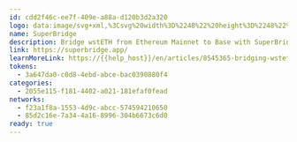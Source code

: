 ```yaml
---
id: cdd2f46c-ee7f-409e-a88a-d120b3d2a320
logo: data:image/svg+xml,%3Csvg%20width%3D%2248%22%20height%3D%2248%22%20viewBox%3D%220%200%2048%2048%22%20fill%3D%22none%22%20xmlns%3D%22http%3A%2F%2Fwww.w3.org%2F2000%2Fsvg%22%3E%0A%3Cg%20clip-path%3D%22url(%23clip0_14592_3220)%22%3E%0A%3Cpath%20d%3D%22M24%200C37.254%200%2048%2010.746%2048%2024C48%2037.254%2037.254%2048%2024%2048C10.746%2048%200%2037.254%200%2024C0%2010.746%2010.746%200%2024%200Z%22%20fill%3D%22%23C1ACEF%22%2F%3E%0A%3Cg%20clip-path%3D%22url(%23clip1_14592_3220)%22%3E%0A%3Cpath%20d%3D%22M19.5%2014.5C21.0063%2016.6087%2020.3383%2018.2827%2019.4183%2019.2654L21%2018H24C23.8333%2018%2023.8%2017.2999%2025%2014.5C26.2%2011.7%2029.5%2012.6666%2031%2013.4999L38.5%2022.4999C37%2025.6666%2033.2%2032.0999%2030%2032.4999C26.8%2032.8999%2025.3333%2030.9999%2025%2029.9999L23%2028.9999L21.5%2032.4999H15.5C14%2031.1666%2010.5%2027.9999%208.50003%2025.9999C6.50003%2023.9999%206.6667%2022.4999%207.00003%2021.9999L11%2015.5C13%2014%2017.5%2011.7%2019.5%2014.5Z%22%20fill%3D%22white%22%2F%3E%0A%3Cpath%20d%3D%22M14.06%2033.67L7.66%2026.43C6.92%2025.59%206%2024.11%206%2022.49C6%2020.87%206.93%2019.39%207.66%2018.55L11.27%2014.47C12.65%2012.92%2014.23%2012%2015.97%2012C17.35%2012%2018.53%2012.49%2019.42%2013.3C20.43%2014.23%2021.06%2015.55%2021.14%2016.98H23.27C23.35%2014.36%2025.39%2012%2028.46%2012C30.2%2012%2031.78%2012.92%2033.16%2014.47L39.83%2022.03C40.68%2022.99%2041.62%2024.34%2041.62%2025.95C41.62%2027.44%2040.66%2028.8%2039.96%2029.59L36.35%2033.67C34.97%2035.22%2033.39%2036.14%2031.65%2036.14C30.02%2036.14%2027.82%2035.21%2026.91%2032.76C25.88%2032.46%2025.14%2031.99%2024.35%2031.07C24.27%2033.84%2022.23%2036.15%2019.16%2036.15C17.26%2036.15%2015.49%2035.3%2014.07%2033.68H14.06V33.67ZM8.84%2025.38L12.45%2029.46C13.57%2030.72%2014.74%2031.39%2015.96%2031.39C18.17%2031.39%2019.57%2029.71%2019.57%2027.88C19.57%2026.73%2018.86%2026.19%2017.97%2025.57C17.76%2025.43%2017.61%2025.17%2017.61%2024.91C17.61%2024.48%2017.96%2024.12%2018.38%2024.12C18.55%2024.12%2018.74%2024.18%2018.97%2024.33C19.65%2024.74%2020.54%2025.64%2020.88%2026.42H23.54C23.89%2025.65%2024.77%2024.74%2025.45%2024.33C25.67%2024.19%2025.86%2024.12%2026.04%2024.12C26.47%2024.12%2026.81%2024.48%2026.81%2024.91C26.81%2025.18%2026.65%2025.43%2026.45%2025.57C25.56%2026.19%2024.85%2026.72%2024.85%2027.88C24.85%2029.71%2026.24%2031.39%2028.46%2031.39C29.68%2031.39%2030.85%2030.73%2031.97%2029.46L35.58%2025.38C36.17%2024.72%2036.84%2023.58%2036.84%2022.49C36.84%2021.4%2036.16%2020.26%2035.58%2019.6L31.97%2015.52C30.85%2014.26%2029.68%2013.59%2028.46%2013.59C26.25%2013.59%2024.85%2015.27%2024.85%2017.1C24.85%2018.25%2025.56%2018.79%2026.45%2019.41C26.66%2019.55%2026.81%2019.81%2026.81%2020.07C26.81%2020.5%2026.46%2020.86%2026.04%2020.86C25.87%2020.86%2025.68%2020.8%2025.45%2020.65C24.77%2020.24%2023.88%2019.34%2023.54%2018.56H20.88C20.53%2019.33%2019.65%2020.24%2018.97%2020.65C18.75%2020.79%2018.56%2020.86%2018.38%2020.86C17.95%2020.86%2017.61%2020.5%2017.61%2020.07C17.61%2019.8%2017.77%2019.55%2017.97%2019.41C18.86%2018.79%2019.57%2018.26%2019.57%2017.1C19.57%2015.27%2018.18%2013.59%2015.96%2013.59C14.74%2013.59%2013.57%2014.25%2012.45%2015.52L8.84%2019.6C8.25%2020.26%207.58%2021.4%207.58%2022.49C7.58%2023.58%208.26%2024.72%208.84%2025.38ZM11.86%2018L13.52%2016.15C13.87%2015.77%2014.39%2015.71%2014.72%2016.02C15.07%2016.3%2015%2016.83%2014.72%2017.16L13.06%2019.04C12.73%2019.4%2012.19%2019.44%2011.86%2019.15C11.51%2018.85%2011.58%2018.31%2011.86%2018ZM27.58%2014.96C27.69%2014.91%2027.82%2014.9%2027.93%2014.88C28.45%2014.85%2028.83%2015.18%2028.85%2015.67C28.87%2016.03%2028.61%2016.37%2028.25%2016.44C28.04%2016.47%2027.98%2016.58%2027.95%2016.77C27.92%2017.12%2027.6%2017.39%2027.22%2017.4C26.75%2017.42%2026.4%2017.07%2026.38%2016.59C26.38%2015.82%2026.9%2015.18%2027.58%2014.95V14.96Z%22%20fill%3D%22%23242327%22%2F%3E%0A%3C%2Fg%3E%0A%3C%2Fg%3E%0A%3Cdefs%3E%0A%3CclipPath%20id%3D%22clip0_14592_3220%22%3E%0A%3Crect%20width%3D%2248%22%20height%3D%2248%22%20fill%3D%22white%22%2F%3E%0A%3C%2FclipPath%3E%0A%3CclipPath%20id%3D%22clip1_14592_3220%22%3E%0A%3Crect%20width%3D%2235.62%22%20height%3D%2224.15%22%20fill%3D%22white%22%20transform%3D%22translate(6%2012)%22%2F%3E%0A%3C%2FclipPath%3E%0A%3C%2Fdefs%3E%0A%3C%2Fsvg%3E%0A
name: SuperBridge
description: Bridge wstETH from Ethereum Mainnet to Base with SuperBridge’s bridging UI.
link: https://superbridge.app/
learnMoreLink: https://{{help_host}}/en/articles/8545365-bridging-wsteth-to-base
tokens:
  - 3a647da0-c0d8-4ebd-abce-bac0390880f4
categories:
  - 2055e115-f181-4402-a021-181efaf0fead
networks:
  - f23a1f8a-1553-4d9c-abcc-574594210650
  - 85d2c16e-7a34-4a16-8996-304b6673c6d0
ready: true
---
```

